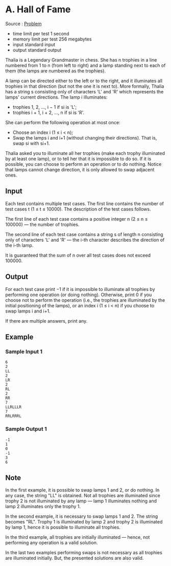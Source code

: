 # A. Hall of Fame

Source : [Problem](https://codeforces.com/problemset/problem/1779/A)

- time limit per test 1 second
- memory limit per test 256 megabytes
- input standard input
- output standard output

Thalia is a Legendary Grandmaster in chess. She has n trophies in a line numbered from 1 to n (from left to right) and a lamp standing next to each of them (the lamps are numbered as the trophies).

A lamp can be directed either to the left or to the right, and it illuminates all trophies in that direction (but not the one it is next to). More formally, Thalia has a string s consisting only of characters 'L' and 'R' which represents the lamps' current directions. The lamp i illuminates:

- trophies 1, 2, …, i − 1 if si is 'L';
- trophies i + 1, i + 2, …, n if si is 'R'.

She can perform the following operation at most once:

- Choose an index i (1 ≤ i < n);
- Swap the lamps i and i+1 (without changing their directions). That is, swap si with si+1.

Thalia asked you to illuminate all her trophies (make each trophy illuminated by at least one lamp), or to tell her that it is impossible to do so. If it is possible, you can choose to perform an operation or to do nothing. Notice that lamps cannot change direction, it is only allowed to swap adjacent ones.

## Input

Each test contains multiple test cases. The first line contains the number of test cases t (1 ≤ t ≤ 10000). The description of the test cases follows.

The first line of each test case contains a positive integer n (2 ≤ n ≤ 100000) — the number of trophies.

The second line of each test case contains a string s of length n consisting only of characters 'L' and 'R' — the i-th character describes the direction of the i-th lamp.

It is guaranteed that the sum of n over all test cases does not exceed 100000.

## Output

For each test case print −1 if it is impossible to illuminate all trophies by performing one operation (or doing nothing). Otherwise, print 0 if you choose not to perform the operation (i.e., the trophies are illuminated by the initial positioning of the lamps), or an index i (1 ≤ i < n) if you choose to swap lamps i and i+1.

If there are multiple answers, print any.

## Example

### Sample Input 1

    6
    2
    LL
    2
    LR
    2
    RL
    2
    RR
    7
    LLRLLLR
    7
    RRLRRRL

### Sample Output 1

    -1
    1
    0
    -1
    3
    6

## Note

In the first example, it is possible to swap lamps 1 and 2, or do nothing. In any case, the string "LL" is obtained. Not all trophies are illuminated since trophy 2 is not illuminated by any lamp — lamp 1 illuminates nothing and lamp 2 illuminates only the trophy 1.

In the second example, it is necessary to swap lamps 1 and 2. The string becomes "RL". Trophy 1 is illuminated by lamp 2 and trophy 2 is illuminated by lamp 1, hence it is possible to illuminate all trophies.

In the third example, all trophies are initially illuminated — hence, not performing any operation is a valid solution.

In the last two examples performing swaps is not necessary as all trophies are illuminated initially. But, the presented solutions are also valid.
